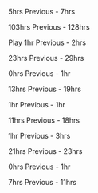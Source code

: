   5hrs <!-- daily -->
  Previous - 7hrs <!-- daily -->
   <!-- weekly -->
   <!-- weekly -->
  103hrs <!-- monthly -->
  Previous - 128hrs <!-- monthly -->

  Play
  1hr <!-- daily -->
  Previous - 2hrs <!-- daily -->
   <!-- weekly -->
   <!-- weekly -->
  23hrs <!-- monthly -->
  Previous - 29hrs <!-- monthly -->

  
  0hrs <!-- daily -->
  Previous - 1hr <!-- daily -->
   <!-- weekly -->
  <!-- weekly -->
  13hrs <!-- monthly -->
  Previous - 19hrs <!-- monthly -->

  
  1hr <!-- daily -->
  Previous - 1hr <!-- daily -->
   <!-- weekly -->
   <!-- weekly -->
  11hrs <!-- monthly -->
  Previous - 18hrs <!-- monthly -->

  
  1hr <!-- daily -->
  Previous - 3hrs <!-- daily -->
   <!-- weekly -->
   <!-- weekly -->
  21hrs <!-- monthly -->
  Previous - 23hrs <!-- monthly -->

  
  0hrs <!-- daily -->
  Previous - 1hr <!-- daily -->
   <!-- weekly -->
   <!-- weekly -->
  7hrs <!-- monthly -->
  Previous - 11hrs <!-- monthly -->
